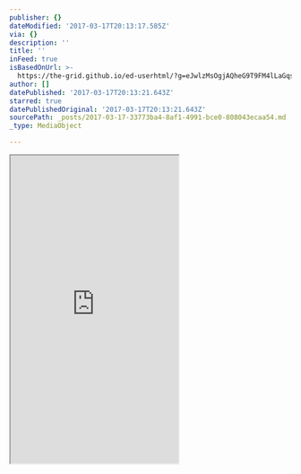 ```yaml
---
publisher: {}
dateModified: '2017-03-17T20:13:17.585Z'
via: {}
description: ''
title: ''
inFeed: true
isBasedOnUrl: >-
  https://the-grid.github.io/ed-userhtml/?g=eJwlzMsOgjAQheG9T9FM4lLaGqsVKO9S2wo13MIMCG9vhe05-b_Sx4V5S_bihv4d6-gNSK2vUjw0v6mnlkrdgSFtbTDwjZ6aXApxLlgTYt1QroQY1wKYay2igYg4z6F7BQ9VyRNenUp0UxyJ0TYmgsJK_GMXe6yJnpwBzkO2p5kbOr732QeBWdz6dNM0h793NNUPanQ7gg
author: []
datePublished: '2017-03-17T20:13:21.643Z'
starred: true
datePublishedOriginal: '2017-03-17T20:13:21.643Z'
sourcePath: _posts/2017-03-17-33773ba4-8af1-4991-bce0-808043ecaa54.md
_type: MediaObject

---
```

<iframe src="https://the-grid.github.io/ed-userhtml/?g=eJwlzMsOgjAQheG9T9FM4lLaGqsVKO9S2wo13MIMCG9vhe05-b_Sx4V5S_bihv4d6-gNSK2vUjw0v6mnlkrdgSFtbTDwjZ6aXApxLlgTYt1QroQY1wKYay2igYg4z6F7BQ9VyRNenUp0UxyJ0TYmgsJK_GMXe6yJnpwBzkO2p5kbOr732QeBWdz6dNM0h793NNUPanQ7gg" height="550" style=""></iframe>